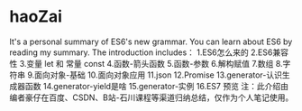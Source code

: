 # haoZai
It's a personal summary of ES6's new grammar.
You can learn about ES6 by reading my summary.
The introduction includes：
1.ES6怎么来的
2.ES6兼容性
3.变量 let 和 常量 const
4.函数-箭头函数
5.函数-参数
6.解构赋值
7.数组
8.字符串
9.面向对象-基础
10.面向对象应用
11.json
12.Promise
13.generator-认识生成器函数
14.generator-yield是啥
15.generator-实例
16.ES7 预览
注：此介绍由编者豪仔在百度、CSDN、B站-石川课程等渠道归纳总结，仅作为个人笔记使用。
